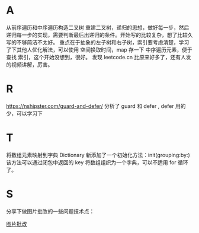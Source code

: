# A

从前序遍历和中序遍历构造二叉树
重建二叉树，递归的思想，做好每一步，然后递归每一步的实现，需要判断最后出递归的条件。开始写的比较复杂，想了比较久写的不够简洁不太好。
重点在于抽象的左子树和右子树，索引要考虑清楚，学习了下其他人优化解法，可以使用 空间换取时间，map 存一下 中序遍历元素，便于查找 索引，这个开始没想到，很好。
发现 leetcode.cn 比原来好多了，还有人发的视频讲解，厉害。

# R

https://nshipster.com/guard-and-defer/
分析了 guard 和 defer , defer 用的少，可以学习下

# T

将数组元素映射到字典
Dictionary 新添加了一个初始化方法：init(grouping:by:)
该方法可以通过闭包中返回的 key 将数组组织为一个字典，可以不适用 for 循环了。

# S

分享下做图片批改的一些问题技术点：

[图片批改
](https://github.com/jiangrenju/ARTS/blob/master/2020-0712/%E5%9B%BE%E7%89%87%E7%BC%96%E8%BE%91.md)







